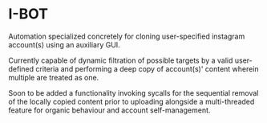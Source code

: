 # I-BOT
Automation specialized concretely for cloning user-specified instagram account(s) using an auxiliary GUI. 

Currently capable of dynamic filtration of possible targets by a valid user-defined criteria and performing a deep copy of account(s)' content wherein multiple are treated as one.

Soon to be added a functionality invoking sycalls for the sequential removal of the locally copied content prior to uploading alongside a multi-threaded feature for organic behaviour and account self-management.   

